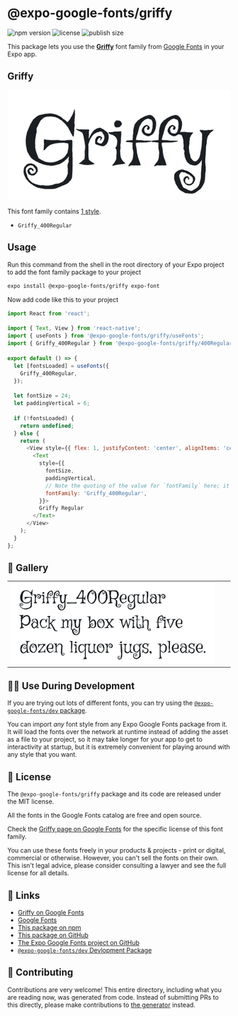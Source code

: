 # @expo-google-fonts/griffy

![npm version](https://flat.badgen.net/npm/v/@expo-google-fonts/griffy)
![license](https://flat.badgen.net/github/license/expo/google-fonts)
![publish size](https://flat.badgen.net/packagephobia/install/@expo-google-fonts/griffy)

This package lets you use the [**Griffy**](https://fonts.google.com/specimen/Griffy) font family from [Google Fonts](https://fonts.google.com/) in your Expo app.

## Griffy

![Griffy](./font-family.png)

This font family contains [1 style](#-gallery).

- `Griffy_400Regular`

## Usage

Run this command from the shell in the root directory of your Expo project to add the font family package to your project
```sh
expo install @expo-google-fonts/griffy expo-font
```

Now add code like this to your project
```js
import React from 'react';

import { Text, View } from 'react-native';
import { useFonts } from '@expo-google-fonts/griffy/useFonts';
import { Griffy_400Regular } from '@expo-google-fonts/griffy/400Regular';

export default () => {
  let [fontsLoaded] = useFonts({
    Griffy_400Regular,
  });

  let fontSize = 24;
  let paddingVertical = 6;

  if (!fontsLoaded) {
    return undefined;
  } else {
    return (
      <View style={{ flex: 1, justifyContent: 'center', alignItems: 'center' }}>
        <Text
          style={{
            fontSize,
            paddingVertical,
            // Note the quoting of the value for `fontFamily` here; it expects a string!
            fontFamily: 'Griffy_400Regular',
          }}>
          Griffy Regular
        </Text>
      </View>
    );
  }
};

```

## 🔡 Gallery


||||
|-|-|-|
|![Griffy_400Regular](.//400Regular/Griffy_400Regular.ttf.png)||||


## 👩‍💻 Use During Development

If you are trying out lots of different fonts, you can try using the [`@expo-google-fonts/dev` package](https://github.com/freeboub/google-fonts/tree/master/font-packages/dev#readme).

You can import *any* font style from any Expo Google Fonts package from it. It will load the fonts
over the network at runtime instead of adding the asset as a file to your project, so it may take longer
for your app to get to interactivity at startup, but it is extremely convenient
for playing around with any style that you want.

## 📖 License

The `@expo-google-fonts/griffy` package and its code are released under the MIT license.

All the fonts in the Google Fonts catalog are free and open source.

Check the [Griffy page on Google Fonts](https://fonts.google.com/specimen/Griffy) for the specific license of this font family.

You can use these fonts freely in your products & projects - print or digital, commercial or otherwise. However, you can't sell the fonts on their own. This isn't legal advice, please consider consulting a lawyer and see the full license for all details.

## 🔗 Links

- [Griffy on Google Fonts](https://fonts.google.com/specimen/Griffy)
- [Google Fonts](https://fonts.google.com/)
- [This package on npm](https://www.npmjs.com/package/@expo-google-fonts/griffy)
- [This package on GitHub](https://github.com/freeboub/google-fonts/tree/master/font-packages/griffy)
- [The Expo Google Fonts project on GitHub](https://github.com/freeboub/google-fonts)
- [`@expo-google-fonts/dev` Devlopment Package](https://github.com/freeboub/google-fonts/tree/master/font-packages/dev)

## 🤝 Contributing

Contributions are very welcome! This entire directory, including what you are reading now, was generated from code. Instead of submitting PRs to this directly, please make contributions to [the generator](https://github.com/freeboub/google-fonts/tree/master/packages/generator) instead.
